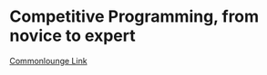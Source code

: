 # Competitive Programming, from novice to expert

[Commonlounge Link](https://www.commonlounge.com/discussion/5d2822257dfa49328d85fd27cf114441)
